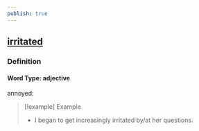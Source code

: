 ```yaml
---
publish: true
---
```


## [irritated](https://dictionary.cambridge.org/dictionary/english/irritated)

### Definition
#### Word Type: adjective
annoyed:

>[!example] Example
> - I began to get increasingly irritated by/at her questions.
